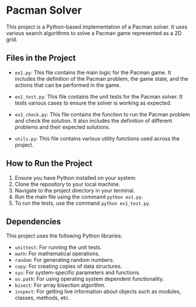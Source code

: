 # Pacman Solver

This project is a Python-based implementation of a Pacman solver. It uses various search algorithms to solve a Pacman game represented as a 2D grid.

## Files in the Project

- `ex1.py`: This file contains the main logic for the Pacman game. It includes the definition of the Pacman problem, the game state, and the actions that can be performed in the game.

- `ex1_test.py`: This file contains the unit tests for the Pacman solver. It tests various cases to ensure the solver is working as expected.

- `ex1_check.py`: This file contains the function to run the Pacman problem and check the solution. It also includes the definition of different problems and their expected solutions.

- `utils.py`: This file contains various utility functions used across the project.

## How to Run the Project

1. Ensure you have Python installed on your system.
2. Clone the repository to your local machine.
3. Navigate to the project directory in your terminal.
4. Run the main file using the command `python ex1.py`.
5. To run the tests, use the command `python ex1_test.py`.

## Dependencies

This project uses the following Python libraries:

- `unittest`: For running the unit tests.
- `math`: For mathematical operations.
- `random`: For generating random numbers.
- `copy`: For creating copies of data structures.
- `sys`: For system-specific parameters and functions.
- `os.path`: For using operating system dependent functionality.
- `bisect`: For array bisection algorithm.
- `inspect`: For getting live information about objects such as modules, classes, methods, etc.

